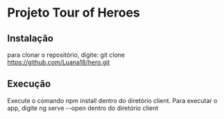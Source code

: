 # Projeto Tour of Heroes

## Instalação
para clonar o repositório, digite: git clone https://github.com/Luana18/hero.git

 ## Execução
Execute o comando npm install dentro do diretório client.
 Para executar o app, digite ng serve --open dentro do diretório client